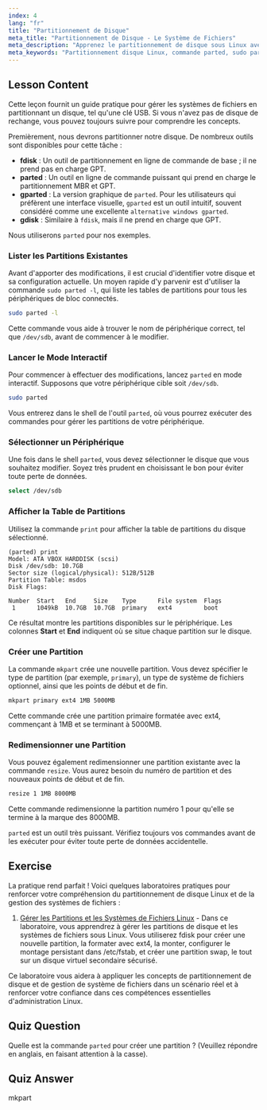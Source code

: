 ```yaml
---
index: 4
lang: "fr"
title: "Partitionnement de Disque"
meta_title: "Partitionnement de Disque - Le Système de Fichiers"
meta_description: "Apprenez le partitionnement de disque sous Linux avec la commande parted. Ce guide explique comment visualiser les partitions avec `sudo parted -l`, les créer et les redimensionner. Présente également gparted, une alternative graphique populaire."
meta_keywords: "Partitionnement disque Linux, commande parted, sudo parted -l, gparted, alternative gparted windows, fdisk, gestion de disque, créer partition, redimensionner partition, guide Linux"
---
```


## Lesson Content

Cette leçon fournit un guide pratique pour gérer les systèmes de fichiers en partitionnant un disque, tel qu'une clé USB. Si vous n'avez pas de disque de rechange, vous pouvez toujours suivre pour comprendre les concepts.

Premièrement, nous devrons partitionner notre disque. De nombreux outils sont disponibles pour cette tâche :

- **fdisk** : Un outil de partitionnement en ligne de commande de base ; il ne prend pas en charge GPT.
- **parted** : Un outil en ligne de commande puissant qui prend en charge le partitionnement MBR et GPT.
- **gparted** : La version graphique de `parted`. Pour les utilisateurs qui préfèrent une interface visuelle, `gparted` est un outil intuitif, souvent considéré comme une excellente `alternative windows gparted`.
- **gdisk** : Similaire à `fdisk`, mais il ne prend en charge que GPT.

Nous utiliserons `parted` pour nos exemples.

### Lister les Partitions Existantes

Avant d'apporter des modifications, il est crucial d'identifier votre disque et sa configuration actuelle. Un moyen rapide d'y parvenir est d'utiliser la commande `sudo parted -l`, qui liste les tables de partitions pour tous les périphériques de bloc connectés.

```bash
sudo parted -l
```

Cette commande vous aide à trouver le nom de périphérique correct, tel que `/dev/sdb`, avant de commencer à le modifier.

### Lancer le Mode Interactif

Pour commencer à effectuer des modifications, lancez `parted` en mode interactif. Supposons que votre périphérique cible soit `/dev/sdb`.

```bash
sudo parted
```

Vous entrerez dans le shell de l'outil `parted`, où vous pourrez exécuter des commandes pour gérer les partitions de votre périphérique.

### Sélectionner un Périphérique

Une fois dans le shell `parted`, vous devez sélectionner le disque que vous souhaitez modifier. Soyez très prudent en choisissant le bon pour éviter toute perte de données.

```bash
select /dev/sdb
```

### Afficher la Table de Partitions

Utilisez la commande `print` pour afficher la table de partitions du disque sélectionné.

```plaintext
(parted) print
Model: ATA VBOX HARDDISK (scsi)
Disk /dev/sdb: 10.7GB
Sector size (logical/physical): 512B/512B
Partition Table: msdos
Disk Flags:

Number  Start   End     Size    Type      File system  Flags
 1      1049kB  10.7GB  10.7GB  primary   ext4         boot
```

Ce résultat montre les partitions disponibles sur le périphérique. Les colonnes **Start** et **End** indiquent où se situe chaque partition sur le disque.

### Créer une Partition

La commande `mkpart` crée une nouvelle partition. Vous devez spécifier le type de partition (par exemple, `primary`), un type de système de fichiers optionnel, ainsi que les points de début et de fin.

```bash
mkpart primary ext4 1MB 5000MB
```

Cette commande crée une partition primaire formatée avec ext4, commençant à 1MB et se terminant à 5000MB.

### Redimensionner une Partition

Vous pouvez également redimensionner une partition existante avec la commande `resize`. Vous aurez besoin du numéro de partition et des nouveaux points de début et de fin.

```bash
resize 1 1MB 8000MB
```

Cette commande redimensionne la partition numéro 1 pour qu'elle se termine à la marque des 8000MB.

`parted` est un outil très puissant. Vérifiez toujours vos commandes avant de les exécuter pour éviter toute perte de données accidentelle.

## Exercise

La pratique rend parfait ! Voici quelques laboratoires pratiques pour renforcer votre compréhension du partitionnement de disque Linux et de la gestion des systèmes de fichiers :

1.  [Gérer les Partitions et les Systèmes de Fichiers Linux](https://labex.io/fr/labs/comptia-manage-linux-partitions-and-filesystems-590845) - Dans ce laboratoire, vous apprendrez à gérer les partitions de disque et les systèmes de fichiers sous Linux. Vous utiliserez fdisk pour créer une nouvelle partition, la formater avec ext4, la monter, configurer le montage persistant dans /etc/fstab, et créer une partition swap, le tout sur un disque virtuel secondaire sécurisé.

Ce laboratoire vous aidera à appliquer les concepts de partitionnement de disque et de gestion de système de fichiers dans un scénario réel et à renforcer votre confiance dans ces compétences essentielles d'administration Linux.

## Quiz Question

Quelle est la commande `parted` pour créer une partition ? (Veuillez répondre en anglais, en faisant attention à la casse).

## Quiz Answer

mkpart
